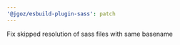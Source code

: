 ```yaml
---
'@jgoz/esbuild-plugin-sass': patch
---
```


Fix skipped resolution of sass files with same basename
